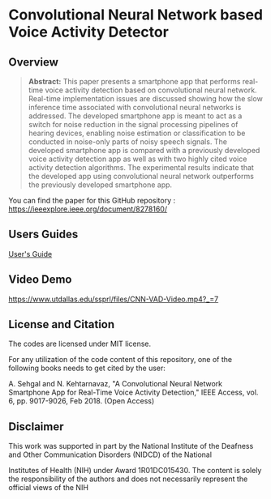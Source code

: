 # Convolutional Neural Network based Voice Activity Detector

## Overview

> **Abstract:** This paper presents a smartphone app that performs real-time voice activity detection based on convolutional neural network. Real-time implementation issues are discussed showing how the slow inference time associated with convolutional neural networks is addressed. The developed smartphone app is meant to act as a switch for noise reduction in the signal processing pipelines of hearing devices, enabling noise estimation or classification to be conducted in noise-only parts of noisy speech signals. The developed smartphone app is compared with a previously developed voice activity detection app as well as with two highly cited voice activity detection algorithms. The experimental results indicate that the developed app using convolutional neural network outperforms the previously developed smartphone app.

You can find the paper for this GitHub repository : https://ieeexplore.ieee.org/document/8278160/

## Users Guides

[User's Guide](Users-Guide-CNN-VAD.pdf)

## Video Demo

https://www.utdallas.edu/ssprl/files/CNN-VAD-Video.mp4?_=7

## License and Citation
The codes are licensed under MIT license.

For any utilization of the code content of this repository, one of the following books needs to get cited by the user: 

A. Sehgal and N. Kehtarnavaz, "A Convolutional Neural Network Smartphone App for Real-Time Voice Activity Detection," IEEE Access, vol. 6, pp. 9017-9026, Feb 2018. (Open Access)

## Disclaimer
This work was supported in part by the National Institute of the Deafness and Other Communication Disorders (NIDCD) of the National

Institutes of Health (NIH) under Award 1R01DC015430. The content is solely the responsibility of the authors and does not necessarily represent the official views of the NIH
